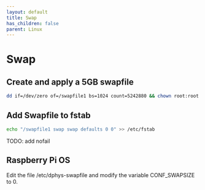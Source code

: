 ```yaml
---
layout: default
title: Swap
has_children: false
parent: Linux
---
```


# Swap

## Create and apply a 5GB swapfile

```bash
dd if=/dev/zero of=/swapfile1 bs=1024 count=5242880 && chown root:root /swapfile1 && chmod 0600 /swapfile1 && mkswap /swapfile1 && swapon /swapfile1
```

## Add Swapfile to fstab

```bash
echo "/swapfile1 swap swap defaults 0 0" >> /etc/fstab
```

TODO: add nofail

## Raspberry Pi OS

Edit the file /etc/dphys-swapfile and modify the variable CONF_SWAPSIZE to 0.
